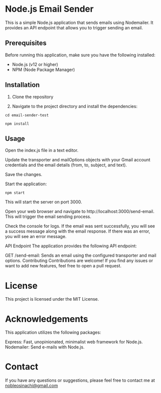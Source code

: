 
# Node.js Email Sender

This is a simple Node.js application that sends emails using Nodemailer. It provides an API endpoint that allows you to trigger sending an email.

## Prerequisites

Before running this application, make sure you have the following installed:

- Node.js (v12 or higher)
- NPM (Node Package Manager)

## Installation

1. Clone the repository

2. Navigate to the project directory and install the dependencies:

```
cd email-sender-test

npm install
```

## Usage
Open the index.js file in a text editor.

Update the transporter and mailOptions objects with your Gmail account credentials and the email details (from, to, subject, and text).

Save the changes.

Start the application:

```
npm start

```

This will start the server on port 3000.

Open your web browser and navigate to http://localhost:3000/send-email. This will trigger the email sending process.

Check the console for logs. If the email was sent successfully, you will see a success message along with the email response. If there was an error, you will see an error message.

API Endpoint
The application provides the following API endpoint:

GET /send-email: Sends an email using the configured transporter and mail options.
Contributing
Contributions are welcome! If you find any issues or want to add new features, feel free to open a pull request.

# License
This project is licensed under the MIT License.

# Acknowledgements
This application utilizes the following packages:

Express: Fast, unopinionated, minimalist web framework for Node.js.
Nodemailer: Send e-mails with Node.js.

# Contact
If you have any questions or suggestions, please feel free to contact me at nobleosinachi@gmail.com








